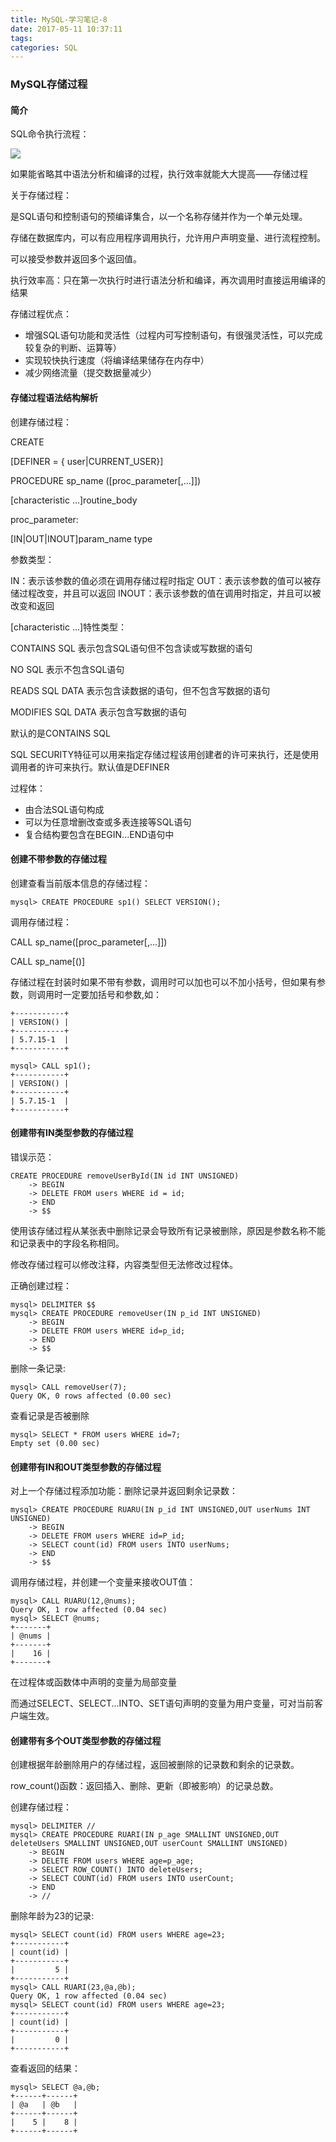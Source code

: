 ```yaml
---
title: MySQL-学习笔记-8
date: 2017-05-11 10:37:11
tags:
categories: SQL
---
```


### MySQL存储过程

#### 简介

SQL命令执行流程：

![](\MySQL-学习笔记-8\1.png)

如果能省略其中语法分析和编译的过程，执行效率就能大大提高——存储过程

关于存储过程：

是SQL语句和控制语句的预编译集合，以一个名称存储并作为一个单元处理。

存储在数据库内，可以有应用程序调用执行，允许用户声明变量、进行流程控制。

可以接受参数并返回多个返回值。

执行效率高：只在第一次执行时进行语法分析和编译，再次调用时直接运用编译的结果

<!---more--->

存储过程优点：

- 增强SQL语句功能和灵活性（过程内可写控制语句，有很强灵活性，可以完成较复杂的判断、运算等）
- 实现较快执行速度（将编译结果储存在内存中）
- 减少网络流量（提交数据量减少）

#### 存储过程语法结构解析

创建存储过程：

CREATE

[DEFINER = { user|CURRENT_USER}]

PROCEDURE sp_name ([proc_parameter[,...]])

[characteristic ...]routine_body



proc_parameter:

[IN|OUT|INOUT]param_name type

参数类型：

IN：表示该参数的值必须在调用存储过程时指定
OUT：表示该参数的值可以被存储过程改变，并且可以返回
INOUT：表示该参数的值在调用时指定，并且可以被改变和返回

[characteristic ...]特性类型：

CONTAINS SQL 表示包含SQL语句但不包含读或写数据的语句

NO SQL 表示不包含SQL语句

READS SQL DATA 表示包含读数据的语句，但不包含写数据的语句

MODIFIES SQL DATA   表示包含写数据的语句

默认的是CONTAINS SQL

SQL SECURITY特征可以用来指定存储过程该用创建者的许可来执行，还是使用调用者的许可来执行。默认值是DEFINER

过程体：

- 由合法SQL语句构成
- 可以为任意增删改查或多表连接等SQL语句
- 复合结构要包含在BEGIN...END语句中

#### 创建不带参数的存储过程

创建查看当前版本信息的存储过程：

```
mysql> CREATE PROCEDURE sp1() SELECT VERSION();
```

调用存储过程：

CALL sp_name([proc_parameter[,...]])

CALL sp_name[()]

存储过程在封装时如果不带有参数，调用时可以加也可以不加小括号，但如果有参数，则调用时一定要加括号和参数,如：

```
+-----------+
| VERSION() |
+-----------+
| 5.7.15-1  |
+-----------+

mysql> CALL sp1();
+-----------+
| VERSION() |
+-----------+
| 5.7.15-1  |
+-----------+
```

#### 创建带有IN类型参数的存储过程

错误示范：

```
CREATE PROCEDURE removeUserById(IN id INT UNSIGNED)
    -> BEGIN
    -> DELETE FROM users WHERE id = id;
    -> END
    -> $$
```

使用该存储过程从某张表中删除记录会导致所有记录被删除，原因是参数名称不能和记录表中的字段名称相同。

修改存储过程可以修改注释，内容类型但无法修改过程体。

正确创建过程：

```
mysql> DELIMITER $$                                                               mysql> CREATE PROCEDURE removeUser(IN p_id INT UNSIGNED)
    -> BEGIN
    -> DELETE FROM users WHERE id=p_id;
    -> END
    -> $$
```

删除一条记录:

```
mysql> CALL removeUser(7); 
Query OK, 0 rows affected (0.00 sec)
```

查看记录是否被删除

```
mysql> SELECT * FROM users WHERE id=7;
Empty set (0.00 sec)
```

#### 创建带有IN和OUT类型参数的存储过程

对上一个存储过程添加功能：删除记录并返回剩余记录数：

```
mysql> CREATE PROCEDURE RUARU(IN p_id INT UNSIGNED,OUT userNums INT UNSIGNED)     
	-> BEGIN                                                                         
	-> DELETE FROM users WHERE id=P_id;
    -> SELECT count(id) FROM users INTO userNums;
    -> END                                                                            
    -> $$
```

调用存储过程，并创建一个变量来接收OUT值：

```
mysql> CALL RUARU(12,@nums);
Query OK, 1 row affected (0.04 sec)
mysql> SELECT @nums;
+-------+
| @nums |
+-------+
|    16 |
+-------+
```

在过程体或函数体中声明的变量为局部变量

而通过SELECT、SELECT...INTO、SET语句声明的变量为用户变量，可对当前客户端生效。

#### 创建带有多个OUT类型参数的存储过程

创建根据年龄删除用户的存储过程，返回被删除的记录数和剩余的记录数。

row_count()函数：返回插入、删除、更新（即被影响）的记录总数。

创建存储过程：

```
mysql> DELIMITER //
mysql> CREATE PROCEDURE RUARI(IN p_age SMALLINT UNSIGNED,OUT deleteUsers SMALLINT UNSIGNED,OUT userCount SMALLINT UNSIGNED)
    -> BEGIN
    -> DELETE FROM users WHERE age=p_age;
    -> SELECT ROW_COUNT() INTO deleteUsers;
    -> SELECT COUNT(id) FROM users INTO userCount;
    -> END
    -> //
```

删除年龄为23的记录:

```
mysql> SELECT count(id) FROM users WHERE age=23;
+-----------+
| count(id) |
+-----------+
|         5 |
+-----------+
mysql> CALL RUARI(23,@a,@b);
Query OK, 1 row affected (0.04 sec)
mysql> SELECT count(id) FROM users WHERE age=23;
+-----------+
| count(id) |
+-----------+
|         0 |
+-----------+
```

查看返回的结果：

```
mysql> SELECT @a,@b;
+------+------+
| @a   | @b   |
+------+------+
|    5 |    8 |
+------+------+
```